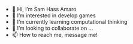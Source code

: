 - 👋 Hi, I’m Sam Hass Amaro
- 👀 I’m interested in develop games
- 🌱 I’m currently learning computational thinking 
- 💞️ I’m looking to collaborate on ...
- 📫 How to reach me, message me!

<!---
SarhaHass/SarhaHass is a ✨ special ✨ repository because its `README.md` (this file) appears on your GitHub profile.
You can click the Preview link to take a look at your changes.
--->
